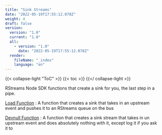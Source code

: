 ```yaml
---
title: "Sink Streams"
date: "2022-05-19T17:55:12.078Z"
weight: 4
draft: false
version:
  version: "1.0"
  current: "1.0"
  all:
    - version: "1.0"
      date: "2022-05-19T17:55:12.078Z"
  render:
    fileName: "_index"
    language: "en"
---
```


{{< collapse-light "ToC" >}}
{{< toc  >}}
{{</ collapse-light >}}

RStreams Node SDK functions that create a sink for you, the last step in a pipe.

[Load Function](./load)
: A function that creates a sink that takes in an upstream event and pushes it to an RStreams queue on the bus

[Devnull Function](./devnull)
: A function that creates a sink stream that takes in un upstream event and does absolutely nothing with it,
except log it if you ask it to